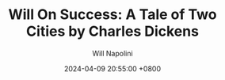 ---
title: "Will On Success: A Tale of Two Cities by Charles Dickens"
author: Will Napolini
date: 2024-04-09 20:55:00 +0800
categories: [Mindset, Book-summaries]
tags:
  [
    a-tale-of-two-cities,
    charles-dickens,
    historical-fiction,
    french-revolution,
    social-commentary,
    love-and-loss,
    sacrifice,
    courage,
    vengeance-vs-forgiveness,
    british-literature,
    classics,
    timeless-novel,
    19th-century,
    england-vs-france,
    revolutionary-times,
    dickensian-characters,
    social-justice,
    romantic-relationships,
    moral-lessons,
    literature-classics
  ]
image: https://pbs.twimg.com/media/GO1Tl-pWsAITUey?format=jpg&name=large
alt: "Will On Success: A Tale of Two Cities by Charles Dickens"
fallback:
  - 
  # Replace with the URL of your backup image
  -
  # Replace with the URL of your backup image
---
